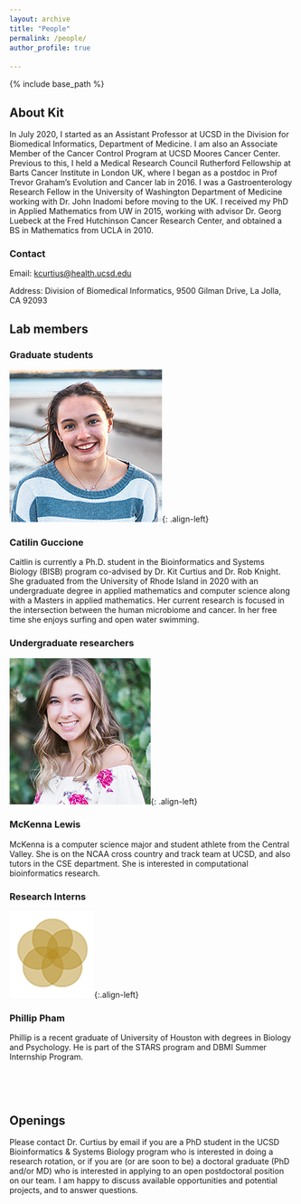 ```yaml
---
layout: archive
title: "People"
permalink: /people/
author_profile: true

---
```


{% include base_path %}



<h2>About Kit</h2>

In July 2020, I started as an Assistant Professor at UCSD in the Division for Biomedical Informatics, Department of Medicine. I am also an Associate Member of the Cancer Control Program at UCSD Moores Cancer Center. Previous to this, I held a Medical Research Council Rutherford Fellowship at Barts Cancer Institute in London UK, where I began as a postdoc in Prof Trevor Graham’s Evolution and Cancer lab in 2016. I was a Gastroenterology Research Fellow in the University of Washington Department of Medicine working with Dr. John Inadomi before moving to the UK. I received my PhD in Applied Mathematics from UW in 2015, working with advisor Dr. Georg Luebeck at the Fred Hutchinson Cancer Research Center, and obtained a BS in Mathematics from UCLA in 2010. 

<h3>Contact</h3>

Email: kcurtius@health.ucsd.edu

Address: Division of Biomedical Informatics, 9500 Gilman Drive, La Jolla, CA 92093

<h2>Lab members</h2>

<h3>Graduate students</h3>

![caitlin](/images/CaitlinGuccione_small.png){: .align-left}
<h3>Catilin Guccione</h3>
Caitlin is currently a Ph.D. student in the Bioinformatics and Systems Biology (BISB) program co-advised by Dr. Kit Curtius and Dr. Rob Knight. She graduated from the University of Rhode Island in 2020 with an undergraduate degree in applied mathematics and computer science along with a Masters in applied mathematics. Her current research is focused in the intersection between the human microbiome and cancer. In her free time she enjoys surfing and open water swimming.
&nbsp;
&nbsp;
<h3>Undergraduate researchers</h3>

 ![mckenna](/images/MckennaLewis.png){: .align-left}
 <h3>McKenna Lewis</h3>
 McKenna is a computer science major and student athlete from the Central Valley. She is on the NCAA cross country and track team at UCSD, and also tutors in the CSE department. She is interested in computational bioinformatics research.
 &nbsp;
 &nbsp;
 <h3>Research Interns</h3>

![phillip](/images/Lab_photo_placeholder.png){:.align-left}
<h3>Phillip Pham</h3>
Phillip is a recent graduate of University of Houston with degrees in Biology and Psychology. He is part of the STARS program and DBMI Summer Internship Program.

&nbsp; 

&emsp;


<h2>Openings</h2>

 Please contact Dr. Curtius by email if you are a PhD student in the UCSD Bioinformatics & Systems Biology program who is interested in doing a research rotation, or if you are (or are soon to be) a doctoral graduate (PhD and/or MD) who is interested in applying to an open postdoctoral position on our team. I am happy to discuss available opportunities and potential projects, and to answer questions. 



